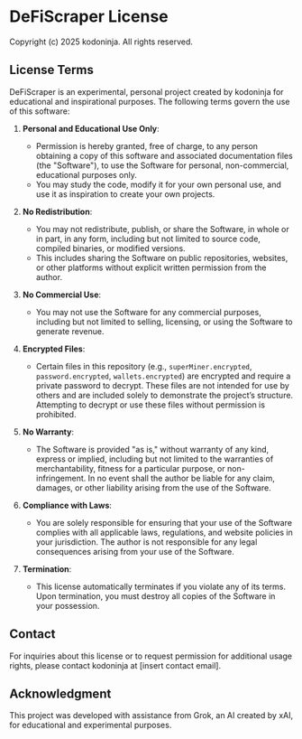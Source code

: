 # DeFiScraper License

Copyright (c) 2025 kodoninja. All rights reserved.

## License Terms

DeFiScraper is an experimental, personal project created by kodoninja for educational and inspirational purposes. The following terms govern the use of this software:

1. **Personal and Educational Use Only**:
   - Permission is hereby granted, free of charge, to any person obtaining a copy of this software and associated documentation files (the "Software"), to use the Software for personal, non-commercial, educational purposes only.
   - You may study the code, modify it for your own personal use, and use it as inspiration to create your own projects.

2. **No Redistribution**:
   - You may not redistribute, publish, or share the Software, in whole or in part, in any form, including but not limited to source code, compiled binaries, or modified versions.
   - This includes sharing the Software on public repositories, websites, or other platforms without explicit written permission from the author.

3. **No Commercial Use**:
   - You may not use the Software for any commercial purposes, including but not limited to selling, licensing, or using the Software to generate revenue.

4. **Encrypted Files**:
   - Certain files in this repository (e.g., `superMiner.encrypted`, `password.encrypted`, `wallets.encrypted`) are encrypted and require a private password to decrypt. These files are not intended for use by others and are included solely to demonstrate the project’s structure. Attempting to decrypt or use these files without permission is prohibited.

5. **No Warranty**:
   - The Software is provided "as is," without warranty of any kind, express or implied, including but not limited to the warranties of merchantability, fitness for a particular purpose, or non-infringement. In no event shall the author be liable for any claim, damages, or other liability arising from the use of the Software.

6. **Compliance with Laws**:
   - You are solely responsible for ensuring that your use of the Software complies with all applicable laws, regulations, and website policies in your jurisdiction. The author is not responsible for any legal consequences arising from your use of the Software.

7. **Termination**:
   - This license automatically terminates if you violate any of its terms. Upon termination, you must destroy all copies of the Software in your possession.

## Contact

For inquiries about this license or to request permission for additional usage rights, please contact kodoninja at [insert contact email].

## Acknowledgment

This project was developed with assistance from Grok, an AI created by xAI, for educational and experimental purposes.
